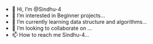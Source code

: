 - 👋 Hi, I’m @Sindhu-4
- 👀 I’m interested in Beginner projects...
- 🌱 I’m currently learning data structure and algorithms...
- 💞️ I’m looking to collaborate on ...
- 📫 How to reach me Sindhu-4...

<!---
Sindhu-4/Sindhu-4 is a ✨ special ✨ repository because its `README.md` (this file) appears on your GitHub profile.
You can click the Preview link to take a look at your changes.
--->
